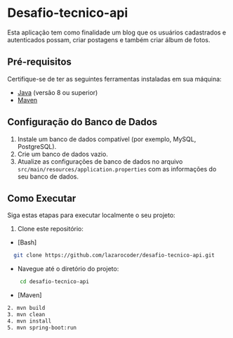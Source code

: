 # Desafio-tecnico-api

Esta aplicação tem como finalidade um blog que os usuários cadastrados e autenticados possam, criar postagens e também criar álbum de fotos.

## Pré-requisitos

Certifique-se de ter as seguintes ferramentas instaladas em sua máquina:

- [Java](https://www.oracle.com/java/technologies/javase-downloads.html) (versão 8 ou superior)
- [Maven](https://maven.apache.org/download.cgi)

## Configuração do Banco de Dados

1. Instale um banco de dados compatível (por exemplo, MySQL, PostgreSQL).
2. Crie um banco de dados vazio.
3. Atualize as configurações de banco de dados no arquivo `src/main/resources/application.properties` com as informações do seu banco de dados.

## Como Executar

Siga estas etapas para executar localmente o seu projeto:

1. Clone este repositório:

- [Bash]

```bash
  git clone https://github.com/lazarocoder/desafio-tecnico-api.git
```

- Navegue até o diretório do projeto:

```bash
    cd desafio-tecnico-api
```

- [Maven]
```bash
2. mvn build
3. mvn clean
4. mvn install
5. mvn spring-boot:run
```



